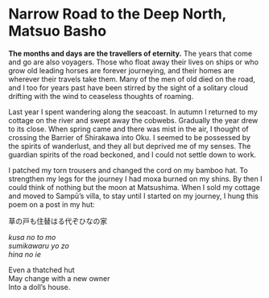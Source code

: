 # Narrow Road to the Deep North, Matsuo Basho

**The months and days are the travellers of eternity.** The years that come and go are also voyagers. Those who float away their lives on ships or who grow old leading horses are forever journeying, and their homes are wherever their travels take them. Many of the men of old died on the road, and I too for years past have been stirred by the sight of a solitary cloud drifting with the wind to ceaseless thoughts of roaming.

Last year I spent wandering along the seacoast. In autumn I returned to my cottage on the river and swept away the cobwebs. Gradually the year drew to its close. When spring came and there was mist in the air, I thought of crossing the Barrier of Shirakawa into Oku. I seemed to be possessed by the spirits of wanderlust, and they all but deprived me of my senses. The guardian spirits of the road beckoned, and I could not settle down to work.

I patched my torn trousers and changed the cord on my bamboo hat. To strengthen my legs for the journey I had moxa burned on my shins. By then I could think of nothing but the moon at Matsushima. When I sold my cottage and moved to Sampū’s villa, to stay until I started on my journey, I hung this poem on a post in my hut:

草の戸も住替はる代ぞひなの家

*kusa no to mo*  
*sumikawaru yo zo*  
*hina no ie*  

Even a thatched hut  
May change with a new owner  
Into a doll’s house.  
